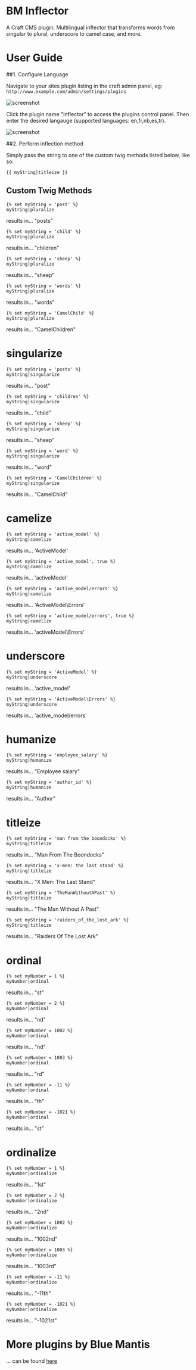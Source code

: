 # BM Inflector
A Craft CMS plugin. Multilingual inflector that transforms words from singular to plural, underscore to camel case, and more.

# User Guide

##1. Configure Language

Navigate to your sites plugin listing in the craft admin panel, eg: `http://www.example.com/admin/settings/plugins`

![screenshot](http://i.imgur.com/p01huSO.png)

Click the plugin name "Inflector" to access the plugins control panel. Then enter the desired langauge (supported languages: en,fr,nb,es,tr).

![screenshot](http://i.imgur.com/hgRRACc.png)

##2. Perform inflection method

Simply pass the string to one of the custom twig methods listed below, like so:

`{{ myString|titleize }}`

## Custom Twig Methods

```
{% set myString = 'post' %}
myString|pluralize
```
results in...
"posts"

```
{% set myString = 'child' %}
myString|pluralize
```
results in...
"children"

```
{% set myString = 'sheep' %}
myString|pluralize
```
results in...
"sheep"

```
{% set myString = 'words' %}
myString|pluralize
```
results in...
"words"

```
{% set myString = 'CamelChild' %}
myString|pluralize
```
results in...
"CamelChildren"


# singularize

```
{% set myString = 'posts' %}
myString|singularize
```
results in...
"post"

```
{% set myString = 'children' %}
myString|singularize
```
results in...
"child"

```
{% set myString = 'sheep' %}
myString|singularize
```
results in...
"sheep"

```
{% set myString = 'word' %}
myString|singularize
```
results in...
"word"

```
{% set myString = 'CamelChildren' %}
myString|singularize
```
results in...
"CamelChild"


# camelize

```
{% set myString = 'active_model' %}
myString|camelize
```
results in...
'ActiveModel'

```
{% set myString = 'active_model', true %}
myString|camelize
```
results in...
'activeModel'

```
{% set myString = 'active_model/errors' %}
myString|camelize
```
results in...
'ActiveModel\Errors'

```
{% set myString = 'active_model/errors', true %}
myString|camelize
```
results in...
'activeModel\Errors'


# underscore

```
{% set myString = 'ActiveModel' %}
myString|underscore
```
results in...
'active_model'

```
{% set myString = 'ActiveModel\Errors' %}
myString|underscore
```
results in...
'active_model/errors'


# humanize

```
{% set myString = 'employee_salary' %}
myString|humanize
```
results in...
"Employee salary"

```
{% set myString = 'author_id' %}
myString|humanize
```
results in...
"Author"


# titleize

```
{% set myString = 'man from the boondocks' %}
myString|titleize
```
results in...
"Man From The Boondocks"

```
{% set myString = 'x-men: the last stand' %}
myString|titleize
```
results in...
"X Men: The Last Stand"

```
{% set myString = 'TheManWithoutAPast' %}
myString|titleize
```
results in...
"The Man Without A Past"

```
{% set myString = 'raiders_of_the_lost_ark' %}
myString|titleize
```
results in...
"Raiders Of The Lost Ark"


# ordinal

```
{% set myNumber = 1 %}
myNumber|ordinal
```
results in...
"st"

```
{% set myNumber = 2 %}
myNumber|ordinal
```
results in...
"nd"

```
{% set myNumber = 1002 %}
myNumber|ordinal
```
results in...
"nd"

```
{% set myNumber = 1003 %}
myNumber|ordinal
```
results in...
"rd"

```
{% set myNumber = -11 %}
myNumber|ordinal
```
results in...
"th"

```
{% set myNumber = -1021 %}
myNumber|ordinal
```
results in...
"st"


# ordinalize

```
{% set myNumber = 1 %}
myNumber|ordinalize
```
results in...
"1st"

```
{% set myNumber = 2 %}
myNumber|ordinalize
```
results in...
"2nd"

```
{% set myNumber = 1002 %}
myNumber|ordinalize
```
results in...
"1002nd"

```
{% set myNumber = 1003 %}
myNumber|ordinalize
```
results in...
"1003rd"

```
{% set myNumber = -11 %}
myNumber|ordinalize
```
results in...
"-11th"

```
{% set myNumber = -1021 %}
myNumber|ordinalize
```
results in...
"-1021st"



# More plugins by Blue Mantis

... can be found [here](http://plugins.bluemantis.com/)
